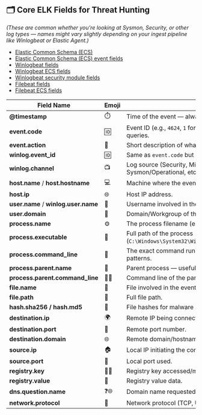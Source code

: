 
## 🗂 **Core ELK Fields for Threat Hunting**

_(These are common whether you’re looking at Sysmon, Security, or other log types — names might vary slightly depending on your ingest pipeline like Winlogbeat or Elastic Agent.)_

- [Elastic Common Schema (ECS)](https://www.elastic.co/guide/en/ecs/current/ecs-reference.html)
- [Elastic Common Schema (ECS) event fields](https://www.elastic.co/guide/en/ecs/current/ecs-event.html)
- [Winlogbeat fields](https://www.elastic.co/guide/en/beats/winlogbeat/current/exported-fields-winlog.html)
- [Winlogbeat ECS fields](https://www.elastic.co/guide/en/beats/winlogbeat/current/exported-fields-ecs.html)
- [Winlogbeat security module fields](https://www.elastic.co/guide/en/beats/winlogbeat/current/exported-fields-security.html)
- [Filebeat fields](https://www.elastic.co/guide/en/beats/filebeat/current/exported-fields.html)
- [Filebeat ECS fields](https://www.elastic.co/guide/en/beats/filebeat/current/exported-fields-ecs.html)

| Field Name                           | Emoji | Why it Matters                                                                          |
| ------------------------------------ | ----- | --------------------------------------------------------------------------------------- |
| **@timestamp**                       | ⏱️    | Time of the event — always key for timelines.                                           |
| **event.code**                       | 🆔    | Event ID (e.g., `4624`, `1` for Sysmon) — main filter for hunt queries.                 |
| **event.action**                     | 🎯    | Short description of what happened (depends on data source).                            |
| **winlog.event_id**                  | 🆔    | Same as `event.code` but in Winlogbeat mapping.                                         |
| **winlog.channel**                   | 📺    | Log source (Security, Microsoft-Windows-Sysmon/Operational, etc.).                      |
| **host.name** / **host.hostname**    | 💻    | Machine where the event happened.                                                       |
| **host.ip**                          | 🌐    | Host IP address.                                                                        |
| **user.name** / **winlog.user.name** | 👤    | Username involved in the event.                                                         |
| **user.domain**                      | 🏢    | Domain/Workgroup of the user.                                                           |
| **process.name**                     | ⚙️    | The process filename (e.g., `powershell.exe`).                                          |
| **process.executable**               | 📂    | Full path of the process (`C:\Windows\System32\WindowsPowerShell\v1.0\powershell.exe`). |
| **process.command_line**             | 💬    | The exact command run — crucial for detecting malicious patterns.                       |
| **process.parent.name**              | 🧬    | Parent process — useful to spot suspicious process chains.                              |
| **process.parent.command_line**      | 🧬💬  | Command line of the parent process.                                                     |
| **file.name**                        | 📄    | File involved in the event (dropper, script, etc.).                                     |
| **file.path**                        | 📂    | Full file path.                                                                         |
| **hash.sha256 / hash.md5**           | 🔑    | File hashes for malware lookup.                                                         |
| **destination.ip**                   | 🌍    | Remote IP being connected to.                                                           |
| **destination.port**                 | 🚪    | Remote port number.                                                                     |
| **destination.domain**               | 🌐    | Remote domain/hostname.                                                                 |
| **source.ip**                        | 🏠    | Local IP initiating the connection.                                                     |
| **source.port**                      | 🔌    | Local port used.                                                                        |
| **registry.key**                     | 🔑📜  | Registry key accessed/modified.                                                         |
| **registry.value**                   | 📝    | Registry value data.                                                                    |
| **dns.question.name**                | ❓🌐   | Domain name requested in DNS query.                                                     |
| **network.protocol**                 | 📡    | Network protocol (TCP, UDP, HTTP, etc.).                                                |